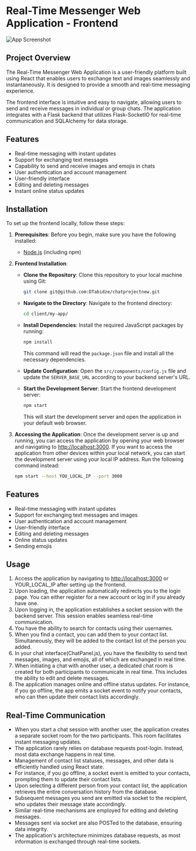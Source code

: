 # Real-Time Messenger Web Application - Frontend

![App Screenshot](https://i.ibb.co/gyngW96/Screenshot-2023-08-30-at-12-44-07.png)

## Project Overview

The Real-Time Messenger Web Application is a user-friendly platform built using React that enables users to exchange text and images seamlessly and instantaneously. It is designed to provide a smooth and real-time messaging experience.

The frontend interface is intuitive and easy to navigate, allowing users to send and receive messages in individual or group chats. The application integrates with a Flask backend that utilizes Flask-SocketIO for real-time communication and SQLAlchemy for data storage.

## Features

- Real-time messaging with instant updates
- Support for exchanging text messages
- Capability to send and receive images and emojis in chats
- User authentication and account management
- User-friendly interface
- Editing and deleting messages
- Instant online status updates

## Installation

To set up the frontend locally, follow these steps:

1. **Prerequisites**: Before you begin, make sure you have the following installed:
   - [Node.js](https://nodejs.org/) (including npm)

2. **Frontend Installation**:
   - **Clone the Repository**: Clone this repository to your local machine using Git:
     ```bash
     git clone git@github.com:DTabidze/chatprojectnew.git
     ```

   - **Navigate to the Directory**: Navigate to the frontend directory:
     ```bash
     cd client/my-app/
     ```

   - **Install Dependencies**: Install the required JavaScript packages by running:
     ```bash
     npm install
     ```
     This command will read the `package.json` file and install all the necessary dependencies.

   - **Update Configuration**: Open the `src/components/config.js` file and update the `SERVER_BASE_URL` according to your backend server's URL.

   - **Start the Development Server**: Start the frontend development server:
     ```bash
     npm start
     ```
     This will start the development server and open the application in your default web browser.

3. **Accessing the Application**:
   Once the development server is up and running, you can access the application by opening your web browser and navigating to [http://localhost:3000](http://localhost:3000).
   If you want to access the application from other devices within your local network, you can start the development server using your local IP address. Run the following command instead:
   ```bash
   npm start --host YOU_LOCAL_IP --port 3000

## Features

- Real-time messaging with instant updates
- Support for exchanging text messages and images
- User authentication and account management
- User-friendly interface
- Editing and deleting messages
- Online status updates
- Sending emojis
  
## Usage

1. Access the application by navigating to [http://localhost:3000](http://localhost:3000) or YOUR_LOCAL_IP after setting up the frontend.
2. Upon loading, the application automatically redirects you to the login page. You can either register for a new account or log in if you already have one.
3. Upon logging in, the application establishes a socket session with the backend server. This session enables seamless real-time communication.
4. You have the ability to search for contacts using their usernames.
5. When you find a contact, you can add them to your contact list. Simultaneously, they will be added to the contact list of the person you added.
6. In your chat interface(ChatPanel.js), you have the flexibility to send text messages, images, and emojis, all of which are exchanged in real time.
7. When initiating a chat with another user, a dedicated chat room is created for both participants to communicate in real time. This includes the ability to edit and delete messages.
8. The application manages online and offline status updates. For instance, if you go offline, the app emits a socket event to notify your contacts, who can then update their contact lists accordingly.

## Real-Time Communication

- When you start a chat session with another user, the application creates a separate socket room for the two participants. This room facilitates instant messaging updates.
- The application rarely relies on database requests post-login. Instead, most data exchange happens in real time.
- Management of contact list statuses, messages, and other data is efficiently handled using React state.
- For instance, if you go offline, a socket event is emitted to your contacts, prompting them to update their contact lists.
- Upon selecting a different person from your contact list, the application retrieves the entire conversation history from the database.
- Subsequent messages you send are emitted via socket to the recipient, who updates their message state accordingly.
- Similar real-time mechanisms are employed for editing and deleting messages.
- Messages sent via socket are also POSTed to the database, ensuring data integrity.
- The application's architecture minimizes database requests, as most information is exchanged through real-time sockets.



